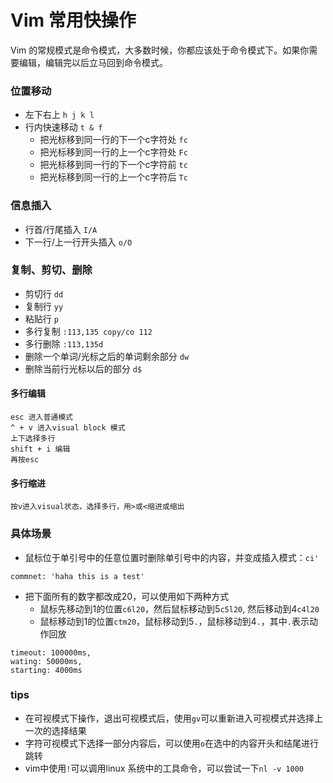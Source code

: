 # Vim 常用快操作
Vim 的常规模式是命令模式，大多数时候，你都应该处于命令模式下。如果你需要编辑，编辑完以后立马回到命令模式。

### 位置移动
- 左下右上 `h j k l`
- 行内快速移动 `t & f`
    - 把光标移到同一行的下一个c字符处 `fc`
    - 把光标移到同一行的上一个c字符处 `Fc`
    - 把光标移到同一行的下一个c字符前 `tc`
    - 把光标移到同一行的上一个c字符后 `Tc`

### 信息插入
- 行首/行尾插入 `I/A`
- 下一行/上一行开头插入 `o/O`

### 复制、剪切、删除
- 剪切行 `dd`
- 复制行 `yy`
- 粘贴行 `p`
- 多行复制 `:113,135 copy/co 112`
- 多行删除 `:113,135d`
- 删除一个单词/光标之后的单词剩余部分 `dw`
- 删除当前行光标以后的部分 `d$`


#### 多行编辑
```
esc 进入普通模式
^ + v 进入visual block 模式
上下选择多行
shift + i 编辑
再按esc
```
#### 多行缩进
```
按v进入visual状态，选择多行，用>或<缩进或缩出
```

### 具体场景
- 鼠标位于单引号中的任意位置时删除单引号中的内容，并变成插入模式：`ci'`
```
commnet: 'haha this is a test'
```
- 把下面所有的数字都改成20，可以使用如下两种方式
    - 鼠标先移动到1的位置`c6l20`，然后鼠标移动到5`c5l20`, 然后移动到4`c4l20`
    - 鼠标移动到1的位置`ctm20`，鼠标移动到5`.`，鼠标移动到4`.`，其中`.`表示动作回放
```
timeout: 100000ms,
wating: 50000ms,
starting: 4000ms
```

### tips
- 在可视模式下操作，退出可视模式后，使用`gv`可以重新进入可视模式并选择上一次的选择结果
- 字符可视模式下选择一部分内容后，可以使用`o`在选中的内容开头和结尾进行跳转
- vim中使用`!`可以调用linux 系统中的工具命令，可以尝试一下`nl -v 1000`

